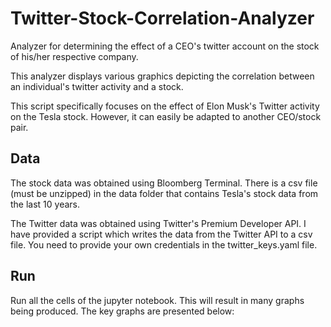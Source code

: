 # Twitter-Stock-Correlation-Analyzer
Analyzer for determining the effect of a CEO's twitter account on the stock of his/her respective company. 

This analyzer displays various graphics depicting the correlation between an individual's twitter activity and a stock.

This script specifically focuses on the effect of Elon Musk's Twitter activity on the Tesla stock. However, it can easily be adapted to another CEO/stock pair.

## Data

The stock data was obtained using Bloomberg Terminal. There is a csv file (must be unzipped) in the data folder that contains Tesla's stock data from the last 10 years.

The Twitter data was obtained using Twitter's Premium Developer API. I have provided a script which writes the data from the Twitter API to a csv file. You need to provide your own credentials in the twitter_keys.yaml file. 

## Run

Run all the cells of the jupyter notebook. This will result in many graphs being produced. The key graphs are presented below:


